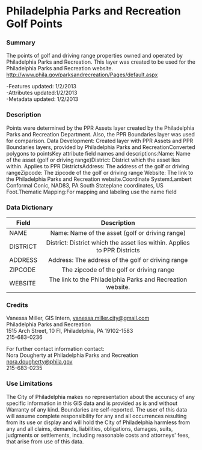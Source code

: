 # Philadelphia Parks and Recreation Golf Points

### Summary  

The points of golf and driving range properties owned and operated by Philadelphia Parks and Recreation. This layer was created to be used for the Philadelphia Parks and Recreation website. http://www.phila.gov/parksandrecreation/Pages/default.aspx  
  
-Features updated: 1/2/2013  
-Attributes updated:1/2/2013  
-Metadata updated: 1/2/2013

### Description  

Points were determined by the PPR Assets layer created by the Philadelphia Parks and Recreation Department. Also, the PPR Boundaries layer was used for comparison. Data Development: Created layer with PPR Assets and PPR Boundaries layers, provided by Philadelphia Parks and RecreationConverted polygons to pointsKey attribute field names and descriptions:Name: Name of the asset (golf or driving range)District: District which the asset lies within. Applies to PPR DistrictsAddress: The address of the golf or driving rangeZipcode: The zipcode of the golf or driving range Website: The link to the Philadelphia Parks and Recreation website.Coordinate System:Lambert Conformal Conic, NAD83, PA South Stateplane coordinates, US Foot.Thematic Mapping:For mapping and labeling use the name field  

### Data Dictionary

| Field | Description  
| ----- | :----------:  
| NAME | Name: Name of the asset (golf or driving range) 
| DISTRICT | District: District which the asset lies within. Applies to PPR Districts 
| ADDRESS | Address: The address of the golf or driving range 
| ZIPCODE | The zipcode of the golf or driving range  
| WEBSITE | The link to the Philadelphia Parks and Recreation website. 


### Credits  

Vanessa Miller, GIS Intern, vanessa.miller.city@gmail.com  
Philadelphia Parks and Recreation  
1515 Arch Street, 10 Fl, Philadelphia, PA  19102-1583  
215-683-0236  
  
  
For further contact information contact:   
Nora Dougherty at Philadelphia Parks and Recreation  
nora.dougherty@phila.gov  
215-683-0235

### Use Limitations  

The City of Philadelphia makes no representation about the accuracy of any specific information in this GIS data and is provided as is and without Warranty of any kind. Boundaries are self-reported. The user of this data will assume complete responsibility for any and all occurrences resulting from its use or display and will hold the City of Philadelphia harmless from any and all claims, demands, liabilities, obligations, damages, suits, judgments or settlements, including reasonable costs and attorneys' fees, that arise from use of this data.